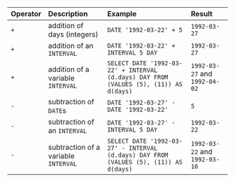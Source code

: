 | Operator | Description | Example | Result |
|:-|:--|:---|:--|
| `+` | addition of days (integers) | `DATE '1992-03-22' + 5` | `1992-03-27` |
| `+` | addition of an `INTERVAL` | `DATE '1992-03-22' + INTERVAL 5 DAY` | `1992-03-27` |
| `+` | addition of a variable `INTERVAL` | `SELECT DATE '1992-03-22' + INTERVAL (d.days) DAY FROM (VALUES (5), (11)) AS d(days)` | `1992-03-27` and `1992-04-02` |
| `-` | subtraction of `DATE`s | `DATE '1992-03-27' - DATE '1992-03-22'` | `5` |
| `-` | subtraction of an `INTERVAL` | `DATE '1992-03-27' - INTERVAL 5 DAY` | `1992-03-22` |
| `-` | subtraction of a variable `INTERVAL` | `SELECT DATE '1992-03-27' - INTERVAL (d.days) DAY FROM (VALUES (5), (11)) AS d(days)` | `1992-03-22` and `1992-03-16` |
